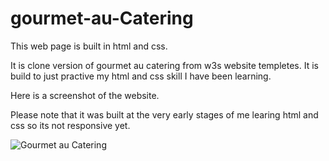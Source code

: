 # gourmet-au-Catering

This web page is built in html and css. 

It is clone version of gourmet au catering from w3s website templetes. It is build to just practive my html and css skill I have been learning.

Here is a screenshot of the website.

Please note that it was built at the very early stages of me learing html and css so its not responsive yet.

![Gourmet au Catering](https://user-images.githubusercontent.com/35150718/142920929-431541be-d4e7-4e1d-8af9-fe22f2246e76.png)
